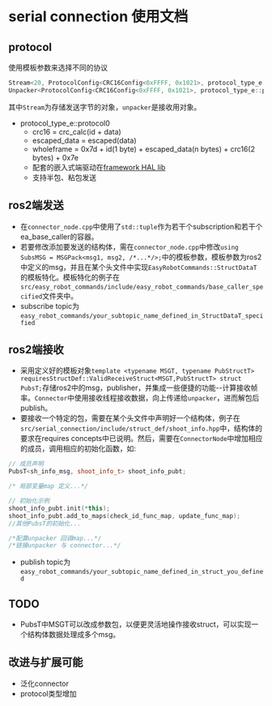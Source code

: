 # serial connection 使用文档

## protocol
使用模板参数来选择不同的协议
```c++
Stream<20, ProtocolConfig<CRC16Config<0xFFFF, 0x1021>, protocol_type_e::protocol0>> stream;
Unpacker<ProtocolConfig<CRC16Config<0xFFFF, 0x1021>, protocol_type_e::protocol0>> unpacker;
```
其中`Stream`为存储发送字节的对象，`unpacker`是接收用对象。
- protocol_type_e::protocol0
    - crc16 = crc_calc(id + data)
    - escaped_data = escaped(data)
    - wholeframe = 0x7d + id(1 byte) + escaped_data(n bytes) + crc16(2 bytes) + 0x7e
    - 配套的嵌入式端驱动在[framework HAL lib](https://gl.ngxy.team:32072/embedded_group/projects/all_in_one_framework/hal)
    - 支持半包、粘包发送
## ros2端发送
- 在`connector_node.cpp`中使用了`std::tuple`作为若干个subscription和若干个ea_base_caller的容器。
- 若要修改添加要发送的结构体，需在`connector_node.cpp`中修改`using SubsMSG = MSGPack<msg1, msg2, /*...*/>;`中的模板参数，模板参数为ros2中定义的msg，并且在某个头文件中实现`EasyRobotCommands::StructDataT`的模板特化。模板特化的例子在`src/easy_robot_commands/include/easy_robot_commands/base_caller_specified`文件夹中。
- subscribe topic为`easy_robot_commands/your_subtopic_name_defined_in_StructDataT_specified`
## ros2端接收
- 采用定义好的模板对象`template <typename MSGT, typename PubStructT> requiresStructDef::ValidReceiveStruct<MSGT,PubStructT> struct PubsT;`存储ros2中的msg，publisher，并集成一些便捷的功能--计算接收帧率。`Connector`中使用接收线程接收数据，向上传递给`unpacker`，进而解包后publish。
- 要接收一个特定的包，需要在某个头文件中声明好一个结构体，例子在`src/serial_connection/include/struct_def/shoot_info.hpp`中，结构体的要求在requires concepts中已说明。然后，需要在`ConnectorNode`中增加相应的成员，调用相应的初始化函数，如:
```c++
// 成员声明
PubsT<sh_info_msg, shoot_info_t> shoot_info_pubt;
```
```c++
/* 局部变量map 定义...*/

// 初始化示例
shoot_info_pubt.init(*this);
shoot_info_pubt.add_to_maps(check_id_func_map, update_func_map);
//其他PubsT的初始化...

/*配置unpacker 回调map...*/
/*链接unpacker 与 connector...*/
```
- publish topic为`easy_robot_commands/your_subtopic_name_defined_in_struct_you_defined`

## TODO
- PubsT中MSGT可以改成参数包，以便更灵活地操作接收struct，可以实现一个结构体数据处理成多个msg。

## 改进与扩展可能
- 泛化connector
- protocol类型增加
